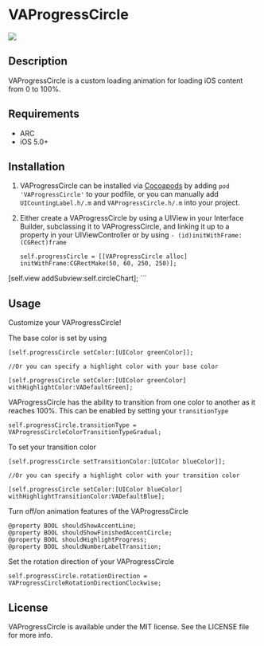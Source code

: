 # VAProgressCircle

![](https://github.com/MitchellMalleo/VAProgressCircle/blob/master/vaProgressCircle.gif)

## Description

VAProgressCircle is a custom loading animation for loading iOS content from 0 to 100%.

## Requirements

- ARC
- iOS 5.0+

## Installation

1. VAProgressCircle can be installed via [Cocoapods](http://cocoapods.org/) by adding `pod 'VAProgressCircle'` to your podfile, or you can manually add `UICountingLabel.h/.m` and `VAProgressCircle.h/.m` into your project.
2. Either create a VAProgressCircle by using a UIView in your Interface Builder, subclassing it to VAProgressCircle, and linking it up to a property in your UIViewController or by using `- (id)initWithFrame:(CGRect)frame`

    ```
    self.progressCircle = [[VAProgressCircle alloc] initWithFrame:CGRectMake(50, 60, 250, 250)];
[self.view addSubview:self.circleChart];
    ```

## Usage

Customize your VAProgressCircle!

The base color is set by using

	[self.progressCircle setColor:[UIColor greenColor]];
	
	//Or you can specify a highlight color with your base color

	[self.progressCircle setColor:[UIColor greenColor] withHighlightColor:VADefaultGreen];

VAProgressCircle has the ability to transition from one color to another as it reaches 100%. This can be enabled by setting your `transitionType`

	self.progressCircle.transitionType = VAProgressCircleColorTransitionTypeGradual;

To set your transition color

	[self.progressCircle setTransitionColor:[UIColor blueColor]];
	
	//Or you can specify a highlight color with your transition color

	[self.progressCircle setColor:[UIColor blueColor] withHighlightTransitionColor:VADefaultBlue];	

Turn off/on animation features of the VAProgressCircle

	@property BOOL shouldShowAccentLine;
	@property BOOL shouldShowFinishedAccentCircle;
	@property BOOL shouldHighlightProgress;
	@property BOOL shouldNumberLabelTransition;

Set the rotation direction of your VAProgressCircle

	self.progressCircle.rotationDirection = VAProgressCircleRotationDirectionClockwise;

## License

VAProgressCircle is available under the MIT license. See the LICENSE file for more info.
